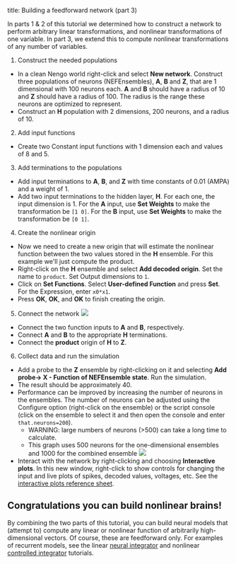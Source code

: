 title: Building a feedforward network (part 3)

In parts 1 & 2 of this tutorial we determined how to construct a network to
perform arbitrary linear transformations, and nonlinear transformations of one
variable. In part 3, we extend this to compute nonlinear transformations of
any number of variables.

1. Construct the needed populations

  * In a clean Nengo world right-click and select **New network**. Construct three populations of neurons (NEFEnsembles), **A**, **B** and **Z**, that are 1 dimensional with 100 neurons each. **A** and **B** should have a radius of 10 and **Z** should have a radius of 100. The radius is the range these neurons are optimized to represent.
  * Construct an **H** population with 2 dimensions, 200 neurons, and a radius of 10.

2. Add input functions

  * Create two Constant input functions with 1 dimension each and values of 8 and 5.

3. Add terminations to the populations

  * Add input terminations to **A**, **B**, and **Z** with time constants of 0.01 (AMPA) and a weight of 1.
  * Add two input terminations to the hidden layer, **H**. For each one, the input dimension is 1. For the **A** input, use **Set Weights** to make the transformation be `[1 0]`. For the **B** input, use **Set Weights** to make the transformation be `[0 1]`.

4. Create the nonlinear origin

  * Now we need to create a new origin that will estimate the nonlinear function between the two values stored in the **H** ensemble. For this example we'll just compute the product.
  * Right-click on the **H** ensemble and select **Add decoded origin**. Set the name to `product`. Set Output dimensions to `1`.
  * Click on **Set Functions**. Select **User-defined Function** and press **Set**. For the Expression, enter `x0*x1`.
  * Press **OK**, **OK**, and **OK** to finish creating the origin.

5. Connect the network ![](/files/p3-7.png)

  * Connect the two function inputs to **A** and **B**, respectively.
  * Connect **A** and **B** to the appropriate **H** terminations.
  * Connect the **product** origin of **H** to **Z**.

6. Collect data and run the simulation

  * Add a probe to the **Z** ensemble by right-clicking on it and selecting **Add probe-> X - Function of NEFEnsemble state**. Run the simulation.
  * The result should be approximately 40.
  * Performance can be improved by increasing the number of neurons in the ensembles. The number of neurons can be adjusted using the Configure option (right-click on the ensemble) or the script console (click on the ensemble to select it and then open the console and enter `that.neurons=200`). 
    * WARNING: large numbers of neurons (>500) can take a long time to calculate. 
    * This graph uses 500 neurons for the one-dimensional ensembles and 1000 for the combined ensemble ![](/files/p3-9.png)
  * Interact with the network by right-clicking and choosing **Interactive plots**. In this new window, right-click to show controls for changing the input and live plots of spikes, decoded values, voltages, etc. See the [interactive plots reference sheet](?q=node/594).

## Congratulations you can build nonlinear brains!

By combining the two parts of this tutorial, you can build neural models that
(attempt to) compute any linear or nonlinear function of arbitrarily high-
dimensional vectors. Of course, these are feedforward only. For examples of
recurrent models, see the linear [neural integrator](?q=node/588) and
nonlinear [controlled integrator](?q=node/589) tutorials.


